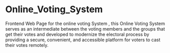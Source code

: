 # Online_Voting_System
Frontend Web Page for the online voting System , this Online Voting System serves as an intermediate between the voting members and the groups that get their votes and developed to modernize the electoral process by providing a secure, convenient, and accessible platform for voters to cast their votes remotely. 
